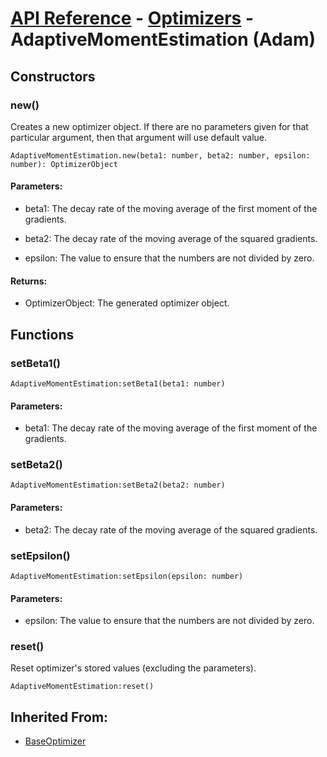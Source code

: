 # [API Reference](../../API.md) - [Optimizers](../Optimizers.md) - AdaptiveMomentEstimation (Adam)

## Constructors

### new()

Creates a new optimizer object. If there are no parameters given for that particular argument, then that argument will use default value.

```
AdaptiveMomentEstimation.new(beta1: number, beta2: number, epsilon: number): OptimizerObject
```

#### Parameters:

* beta1: The decay rate of the moving average of the first moment of the gradients.

* beta2: The decay rate of the moving average of the squared gradients.

* epsilon: The value to ensure that the numbers are not divided by zero.

#### Returns:

* OptimizerObject: The generated optimizer object.

## Functions

### setBeta1()

```
AdaptiveMomentEstimation:setBeta1(beta1: number)
```
#### Parameters:

* beta1: The decay rate of the moving average of the first moment of the gradients.

### setBeta2()

```
AdaptiveMomentEstimation:setBeta2(beta2: number)
```
#### Parameters:

* beta2: The decay rate of the moving average of the squared gradients.

### setEpsilon()

```
AdaptiveMomentEstimation:setEpsilon(epsilon: number)
```

#### Parameters:

* epsilon: The value to ensure that the numbers are not divided by zero.

### reset()

Reset optimizer's stored values (excluding the parameters).

```
AdaptiveMomentEstimation:reset()
```

## Inherited From:

* [BaseOptimizer](BaseOptimizer.md)
